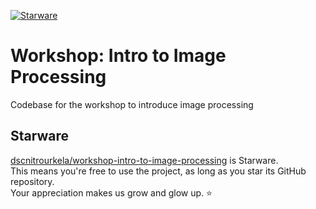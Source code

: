 [![Starware](https://img.shields.io/badge/Starware-⭐-black?labelColor=f9b00d)](https://github.com/zepfietje/starware)
# Workshop: Intro to Image Processing
Codebase for the workshop to introduce image processing

## Starware

[dscnitrourkela/workshop-intro-to-image-processing](https://github.com/dscnitrourkela/workshop-intro-to-image-processing/) is Starware.  
This means you're free to use the project, as long as you star its GitHub repository.  
Your appreciation makes us grow and glow up. ⭐
